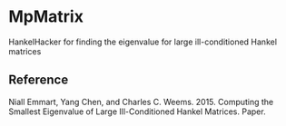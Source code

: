 # MpMatrix
HankelHacker for finding the eigenvalue for large ill-conditioned Hankel matrices

## Reference
Niall Emmart, Yang Chen, and Charles C. Weems. 2015. Computing the Smallest Eigenvalue of Large Ill-Conditioned Hankel Matrices. Paper.
